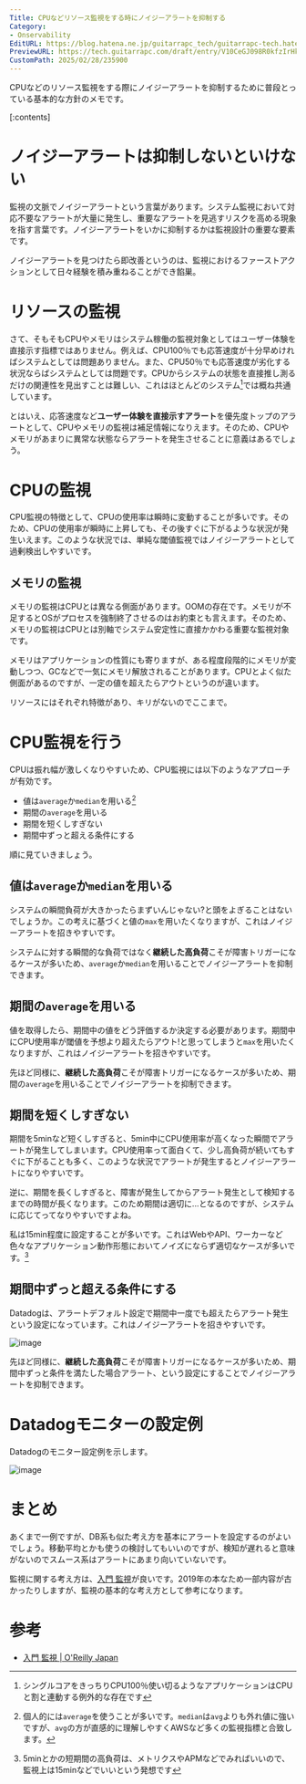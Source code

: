 ```yaml
---
Title: CPUなどリソース監視をする時にノイジーアラートを抑制する
Category:
- Onservability
EditURL: https://blog.hatena.ne.jp/guitarrapc_tech/guitarrapc-tech.hatenablog.com/atom/entry/6802418398333258975
PreviewURL: https://tech.guitarrapc.com/draft/entry/V10CeGJ098R0kfzIrHkHoGnTZvE
CustomPath: 2025/02/28/235900
---
```


CPUなどのリソース監視をする際にノイジーアラートを抑制するために普段とっている基本的な方針のメモです。

[:contents]

# ノイジーアラートは抑制しないといけない

監視の文脈でノイジーアラートという言葉があります。システム監視において対応不要なアラートが大量に発生し、重要なアラートを見逃すリスクを高める現象を指す言葉です。ノイジーアラートをいかに抑制するかは監視設計の重要な要素です。

ノイジーアラートを見つけたら即改善というのは、監視におけるファーストアクションとして日々経験を積み重ねることができ餡巣。

# リソースの監視

さて、そもそもCPUやメモリはシステム稼働の監視対象としてはユーザー体験を直接示す指標ではありません。例えば、CPU100％でも応答速度が十分早めければシステムとしては問題ありません。また、CPU50％でも応答速度が劣化する状況ならばシステムとしては問題です。CPUからシステムの状態を直接推し測るだけの関連性を見出すことは難しい、これはほとんどのシステム[^1]では概ね共通しています。

とはいえ、応答速度など**ユーザー体験を直接示すアラート**を優先度トップのアラートとして、CPUやメモリの監視は補足情報になりえます。そのため、CPUやメモリがあまりに異常な状態ならアラートを発生させることに意義はあるでしょう。

# CPUの監視

CPU監視の特徴として、CPUの使用率は瞬時に変動することが多いです。そのため、CPUの使用率が瞬時に上昇しても、その後すぐに下がるような状況が発生いえます。このような状況では、単純な閾値監視ではノイジーアラートとして過剰検出しやすいです。

## メモリの監視

メモリの監視はCPUとは異なる側面があります。OOMの存在です。メモリが不足するとOSがプロセスを強制終了させるのはお約束とも言えます。そのため、メモリの監視はCPUとは別軸でシステム安定性に直接かかわる重要な監視対象です。

メモリはアプリケーションの性質にも寄りますが、ある程度段階的にメモリが変動しつつ、GCなどで一気にメモリ解放されることがあります。CPUとよく似た側面があるのですが、一定の値を超えたらアウトというのが違います。

リソースにはそれぞれ特徴があり、キリがないのでここまで。

# CPU監視を行う

CPUは振れ幅が激しくなりやすいため、CPU監視には以下のようなアプローチが有効です。

* 値は`average`か`median`を用いる[^2]
* 期間の`average`を用いる
* 期間を短くしすぎない
* 期間中ずっと超える条件にする

順に見ていきましょう。

## 値は`average`か`median`を用いる

システムの瞬間負荷が大きかったらまずいんじゃない?と頭をよぎることはないでしょうか。この考えに基づくと値の`max`を用いたくなりますが、これはノイジーアラートを招きやすいです。

システムに対する瞬間的な負荷ではなく**継続した高負荷**こそが障害トリガーになるケースが多いため、`average`か`median`を用いることでノイジーアラートを抑制できます。

## 期間の`average`を用いる

値を取得したら、期間中の値をどう評価するか決定する必要があります。期間中にCPU使用率が閾値を予想より超えたらアウト!と思ってしまうと`max`を用いたくなりますが、これはノイジーアラートを招きやすいです。

先ほど同様に、**継続した高負荷**こそが障害トリガーになるケースが多いため、期間の`average`を用いることでノイジーアラートを抑制できます。

## 期間を短くしすぎない

期間を5minなど短くしすぎると、5min中にCPU使用率が高くなった瞬間でアラートが発生してしまいます。CPU使用率って面白くて、少し高負荷が続いてもすぐに下がることも多く、このような状況でアラートが発生するとノイジーアラートになりやすいです。

逆に、期間を長くしすぎると、障害が発生してからアラート発生として検知するまでの時間が長くなります。このため期間は適切に...となるのですが、システムに応じてってなりやすいですよね。

私は15min程度に設定することが多いです。これはWebやAPI、ワーカーなど色々なアプリケーション動作形態においてノイズにならず適切なケースが多いです。[^3]

## 期間中ずっと超える条件にする

Datadogは、アラートデフォルト設定で期間中一度でも超えたらアラート発生という設定になっています。これはノイジーアラートを招きやすいです。

![image](https://github.com/user-attachments/assets/acf85c78-085b-4271-b385-36ed249fb12b)

先ほど同様に、**継続した高負荷**こそが障害トリガーになるケースが多いため、期間中ずっと条件を満たした場合アラート、という設定にすることでノイジーアラートを抑制できます。

# Datadogモニターの設定例

Datadogのモニター設定例を示します。

![image](https://github.com/user-attachments/assets/926d5742-67ea-4a39-b887-aad09f4ce0f4)

# まとめ

あくまで一例ですが、DB系も似た考え方を基本にアラートを設定するのがよいでしょう。移動平均とかも使うの検討してもいいのですが、検知が遅れると意味がないのでスムース系はアラートにあまり向いていないです。

監視に関する考え方は、[入門 監視](https://www.oreilly.co.jp/books/9784873118642/)が良いです。2019年の本なため一部内容が古かったりしますが、監視の基本的な考え方として参考になります。

# 参考

* [入門 監視 | O'Reilly Japan](https://www.oreilly.co.jp/books/9784873118642/)

[^1]: シングルコアをきっちりCPU100％使い切るようなアプリケーションはCPUと割と連動する例外的な存在です
[^2]: 個人的には`average`を使うことが多いです。`median`は`avg`よりも外れ値に強いですが、`avg`の方が直感的に理解しやすくAWSなど多くの監視指標と合致します。
[^3]: 5minとかの短期間の高負荷は、メトリクスやAPMなどでみればいいので、監視上は15minなどでいいという発想です
